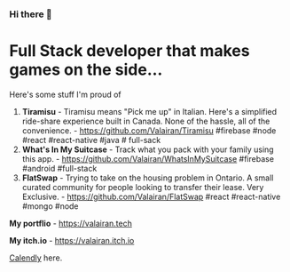 ### Hi there 👋

# Full Stack developer that makes games on the side...
Here's some stuff I'm proud of
1. **Tiramisu** - Tiramisu means "Pick me up" in Italian. Here's a simplified ride-share experience built in Canada. None of the hassle, all of the convenience. - https://github.com/Valairan/Tiramisu \#firebase \#node \#react \#react-native \#java \# full-sack
2. **What's In My Suitcase** - Track what you pack with your family using this app. - https://github.com/Valairan/WhatsInMySuitcase \#firebase \#android \#full-stack
3. **FlatSwap** - Trying to take on the housing problem in Ontario. A small curated community for people looking to transfer their lease. Very Exclusive. - https://github.com/Valairan/FlatSwap \#react \#react-native \#mongo \#node 

**My portflio** - https://valairan.tech

**My itch.io** - https://valairan.itch.io

[Calendly](https://calendly.com/darylvalairan/discuss-things-with-me) here. 
